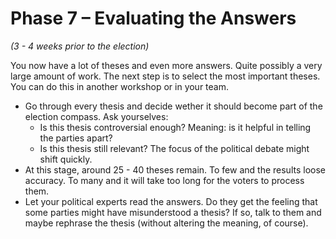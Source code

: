 # Phase 7 – Evaluating the Answers

*(3 - 4 weeks prior to the election)*

You now have a lot of theses and even more answers. Quite possibly a very large amount of work. The
next step is to select the most important theses. You can do this in another workshop or in your
team.

- Go through every thesis and decide wether it should become part of the election compass. Ask
  yourselves:
  - Is this thesis controversial enough? Meaning: is it helpful in telling the parties apart?
  - Is this thesis still relevant? The focus of the political debate might shift quickly.
- At this stage, around 25 - 40 theses remain. To few and the results loose accuracy. To many and it
  will take too long for the voters to process them.
- Let your political experts read the answers. Do they get the feeling that some parties might have
  misunderstood a thesis? If so, talk to them and maybe rephrase the thesis (without altering the
  meaning, of course).